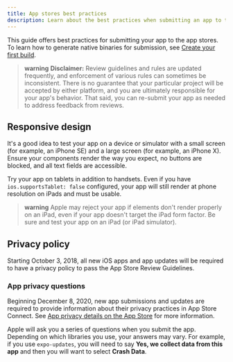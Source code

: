```yaml
---
title: App stores best practices
description: Learn about the best practices when submitting an app to the app stores.
---
```


This guide offers best practices for submitting your app to the app stores. To learn how to generate native binaries for submission, see [Create your first build](/build/setup/).

> **warning** **Disclaimer:** Review guidelines and rules are updated frequently, and enforcement of various rules can sometimes be inconsistent. There is no guarantee that your particular project will be accepted by either platform, and you are ultimately responsible for your app's behavior. That said, you can re-submit your app as needed to address feedback from reviews.

## Responsive design

It's a good idea to test your app on a device or simulator with a small screen (for example, an iPhone SE) and a large screen (for example, an iPhone X). Ensure your components render the way you expect, no buttons are blocked, and all text fields are accessible.

Try your app on tablets in addition to handsets. Even if you have `ios.supportsTablet: false` configured, your app will still render at phone resolution on iPads and must be usable.

> **warning** Apple may reject your app if elements don't render properly on an iPad, even if your app doesn't target the iPad form factor. Be sure and test your app on an iPad (or iPad simulator).

## Privacy policy

Starting October 3, 2018, all new iOS apps and app updates will be required to have a privacy policy to pass the App Store Review Guidelines.

### App privacy questions

Beginning December 8, 2020, new app submissions and updates are required to provide information about their privacy practices in App Store Connect. See [App privacy details on the App Store](https://developer.apple.com/app-store/app-privacy-details/) for more information.

Apple will ask you a series of questions when you submit the app. Depending on which libraries you use, your answers may vary. For example, if you use `expo-updates`, you will need to say **Yes, we collect data from this app** and then you will want to select **Crash Data**.